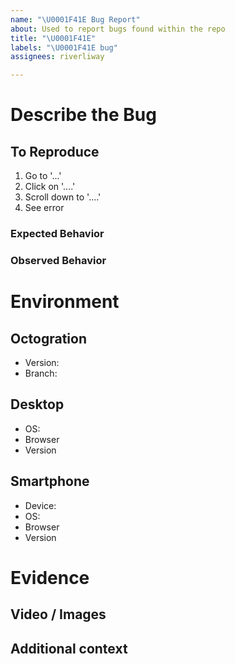 ```yaml
---
name: "\U0001F41E Bug Report"
about: Used to report bugs found within the repo
title: "\U0001F41E"
labels: "\U0001F41E bug"
assignees: riverliway

---
```


# Describe the Bug <!-- A clear and concise description of what the bug is -->


## To Reproduce
1. Go to '...'
2. Click on '....'
3. Scroll down to '....'
4. See error

### Expected Behavior <!-- A clear and concise description of what you expected to happen -->


### Observed Behavior <!-- What happens instead of the expected? -->


# Environment

## Octogration <!-- See `package-lock.json` -->
 - Version: <!-- Of the package -->
 - Branch: <!-- Git -->

## Desktop <!-- Delete this section if unapplicable -->
 - OS: <!-- [e.g. iOS] -->
 - Browser <!-- [e.g. chrome, safari] -->
 - Version <!-- [e.g. 22] -->

## Smartphone <!-- Delete this section if unapplicable -->
 - Device: <!-- [e.g. iPhone6] -->
 - OS: <!-- [e.g. iOS8.1] -->
 - Browser <!-- [e.g. stock browser, safari] -->
 - Version <!-- [e.g. 22] -->

# Evidence

## Video / Images <!-- If possible, add screenshots / screencasts -->


## Additional context <!-- Add any other context about the problem here -->
